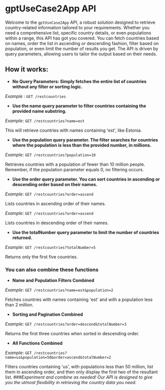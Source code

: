 # gptUseCase2App API
Welcome to the `gptUseCase2App` API, a robust solution designed to retrieve country-related information tailored to your requirements.
Whether you need a comprehensive list, specific country details, or even populations within a range, this API has got you covered. 
You can fetch countries based on names, order the list in ascending or descending fashion, filter based on population, or even limit the number of results you get.
The API is driven by query parameters, allowing users to tailor the output based on their needs.

## How it works:
+ **No Query Parameters: Simply fetches the entire list of countries without any filter or sorting logic.**

_Example_ : `GET /restcountries`


+ **Use the name query parameter to filter countries containing the provided name substring.**

_Example_: `GET /restcountries?name=est`

This will retrieve countries with names containing 'est', like Estonia.

+ **Use the population query parameter. The filter searches for countries where the population is less than the provided number, in millions.**

_Example_: `GET /restcountries?population=10`

Retrieves countries with a population of fewer than 10 million people. Remember, if the population parameter equals 0, no filtering occurs.

+ **Use the order query parameter. You can sort countries in ascending or descending order based on their names.**

 _Example_: `GET /restcountries?order=ascend`

Lists countries in ascending order of their names.

 _Example_: `GET /restcountries?order=ascend`

Lists countries in descending order of their names.

+ **Use the totalNumber query parameter to limit the number of countries returned.**

_Example_: `GET /restcountries?totalNumber=5`

Returns only the first five countries.

### You can also combine these functions

+ **Name and Population Filters Combined**

_Example_: `GET /restcountries?name=est&population=2`

Fetches countries with names containing 'est' and with a population less than 2 million.

+ **Sorting and Pagination Combined**

_Example_: `GET /restcountries?order=descend&totalNumber=3`

Returns the first three countries when sorted in descending order.

+ **All Functions Combined**

_Example_: `GET /restcountries?name=us&population=50&order=ascend&totalNumber=2`

Filters countries containing 'us', with populations less than 50 million, list them in ascending order, and then only display the first two of the resultant list.
###_Experiment and combine as needed! Our API is designed to give you the utmost flexibility in retrieving the country data you need._

